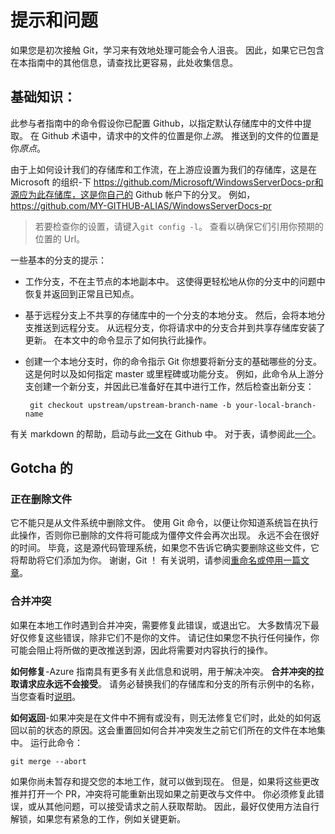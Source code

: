 # <a name="tips-and-gotchas"></a>提示和问题

如果您是初次接触 Git，学习来有效地处理可能会令人沮丧。 因此，如果它已包含在本指南中的其他信息，请查找比更容易，此处收集信息。

## <a name="basics"></a>基础知识：

此参与者指南中的命令假设你已配置 Github，以指定默认存储库中的文件中提取。 在 Github 术语中，请求中的文件的位置是你*上游*。 推送到的文件的位置是你*原点*。 

由于上如何设计我们的存储库和工作流，在上游应设置为我们的存储库，这是在 Microsoft 的组织-下 https://github.com/Microsoft/WindowsServerDocs-pr和源应为此存储库，这是你自己的 Github 帐户下的分叉。 例如， https://github.com/MY-GITHUB-ALIAS/WindowsServerDocs-pr 

>若要检查你的设置，请键入```git config -l```。 查看以确保它们引用你预期的位置的 Url。

一些基本的分支的提示：

-  工作分支，不在主节点的本地副本中。 这使得更轻松地从你的分支中的问题中恢复并返回到正常且已知点。

-  基于远程分支上不共享的存储库中的一个分支的本地分支。 然后，会将本地分支推送到远程分支。 从远程分支，你将请求中的分支合并到共享存储库安装了更新。 在本文中的命令显示了如何执行此操作。

-  创建一个本地分支时，你的命令指示 Git 你想要将新分支的基础哪些的分支。 这是何时以及如何指定 master 或里程碑或功能分支。 例如，此命令从上游分支创建一个新分支，并因此已准备好在其中进行工作，然后检查出新分支：

        git checkout upstream/upstream-branch-name -b your-local-branch-name

有关 markdown 的帮助，启动与此[一文](https://help.github.com/articles/getting-started-with-writing-and-formatting-on-github/)在 Github 中。 对于表，请参阅此[一个](https://help.github.com/articles/organizing-information-with-tables/)。

## <a name="gotchas"></a>Gotcha 的

### <a name="deleting-files"></a>正在删除文件
它不能只是从文件系统中删除文件。 使用 Git 命令，以便让你知道系统旨在执行此操作，否则你已删除的文件将可能成为僵停文件会再次出现。 永远不会在很好的时间。 毕竟，这是源代码管理系统，如果您不告诉它确实要删除这些文件，它将帮助将它们添加为你。 谢谢，Git ！ 有关说明，请参阅[重命名或停用一篇文章](rename-r-retire.md)。

### <a name="merge-conflicts"></a>合并冲突

如果在本地工作时遇到合并冲突，需要修复此错误，或退出它。 大多数情况下最好仅修复这些错误，除非它们不是你的文件。 请记住如果您不执行任何操作，你可能会阻止将所做的更改推送到源，因此将需要对内容执行的操作。

**如何修复**-Azure 指南具有更多有关此信息和说明，用于解决冲突。 **合并冲突的拉取请求应永远不会接受**。 请务必替换我们的存储库和分支的所有示例中的名称，当您查看时[说明](https://microsoft.sharepoint.com/teams/azurecontentguidance/wiki/Pages/Resolve%20a%20local%20merge%20conflict%20yourself.aspx)。 

**如何返回**-如果冲突是在文件中不拥有或没有，则无法修复它们时，此处的如何返回以前的状态的原因。这会重置回如何合并冲突发生之前它们所在的文件在本地集中。 运行此命令：

```git merge --abort```

如果你尚未暂存和提交您的本地工作，就可以做到现在。 但是，如果将这些更改推并打开一个 PR，冲突将可能重新出现如果之前更改与文件中。 你必须修复此错误，或从其他问题，可以接受请求之前人获取帮助。 因此，最好仅使用方法自行解锁，如果您有紧急的工作，例如关键更新。

